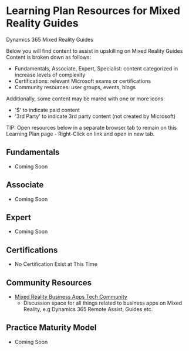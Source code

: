 # Learning Plan Resources for Mixed Reality Guides

Dynamics 365 Mixed Reality Guides

Below you will find content to assist in upskilling on Mixed Reality Guides  Content is broken down as follows:

* Fundamentals, Associate, Expert, Specialist: content categorized in increase levels of complexity
* Certifications:  relevant Microsoft exams or certifications
* Community resources:  user groups, events, blogs

Additionally, some content may be mared with one or more icons:

* '$' to indicate paid content
* '3rd Party' to indicate 3rd party content (not created by Microsoft)

TIP:  Open resources below in a separate browser tab to remain on this Learning Plan page - Right-Click on link and open in new tab.

## Fundamentals

* Coming Soon


## Associate

* Coming Soon

## Expert

* Coming Soon

## Certifications

* No Certification Exist at This Time

## Community Resources

* [Mixed Reality Business Apps Tech Community](https://techcommunity.microsoft.com/t5/mixed-reality-business-apps/bd-p/MixedRealityBusinessApps)
  * Discussion space for all things related to business apps on Mixed Reality, e.g Dynamics 365 Remote Assist, Guides etc.

## Practice Maturity Model

* Coming Soon

   


